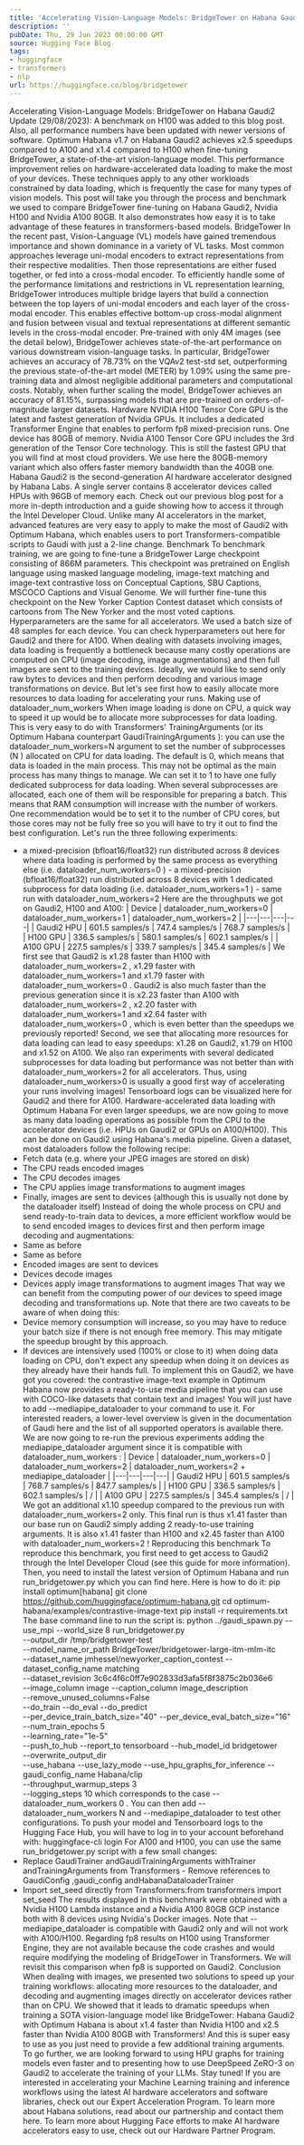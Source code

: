 ```yaml
---
title: 'Accelerating Vision-Language Models: BridgeTower on Habana Gaudi2'
description: ''
pubDate: Thu, 29 Jun 2023 00:00:00 GMT
source: Hugging Face Blog
tags:
- huggingface
- transformers
- nlp
url: https://huggingface.co/blog/bridgetower
---
```


Accelerating Vision-Language Models: BridgeTower on Habana Gaudi2
Update (29/08/2023): A benchmark on H100 was added to this blog post. Also, all performance numbers have been updated with newer versions of software.
Optimum Habana v1.7 on Habana Gaudi2 achieves x2.5 speedups compared to A100 and x1.4 compared to H100 when fine-tuning BridgeTower, a state-of-the-art vision-language model. This performance improvement relies on hardware-accelerated data loading to make the most of your devices.
These techniques apply to any other workloads constrained by data loading, which is frequently the case for many types of vision models. This post will take you through the process and benchmark we used to compare BridgeTower fine-tuning on Habana Gaudi2, Nvidia H100 and Nvidia A100 80GB. It also demonstrates how easy it is to take advantage of these features in transformers-based models.
BridgeTower
In the recent past, Vision-Language (VL) models have gained tremendous importance and shown dominance in a variety of VL tasks. Most common approaches leverage uni-modal encoders to extract representations from their respective modalities. Then those representations are either fused together, or fed into a cross-modal encoder. To efficiently handle some of the performance limitations and restrictions in VL representation learning, BridgeTower introduces multiple bridge layers that build a connection between the top layers of uni-modal encoders and each layer of the cross-modal encoder. This enables effective bottom-up cross-modal alignment and fusion between visual and textual representations at different semantic levels in the cross-modal encoder.
Pre-trained with only 4M images (see the detail below), BridgeTower achieves state-of-the-art performance on various downstream vision-language tasks. In particular, BridgeTower achieves an accuracy of 78.73% on the VQAv2 test-std set, outperforming the previous state-of-the-art model (METER) by 1.09% using the same pre-training data and almost negligible additional parameters and computational costs. Notably, when further scaling the model, BridgeTower achieves an accuracy of 81.15%, surpassing models that are pre-trained on orders-of-magnitude larger datasets.
Hardware
NVIDIA H100 Tensor Core GPU is the latest and fastest generation of Nvidia GPUs. It includes a dedicated Transformer Engine that enables to perform fp8 mixed-precision runs. One device has 80GB of memory.
Nvidia A100 Tensor Core GPU includes the 3rd generation of the Tensor Core technology. This is still the fastest GPU that you will find at most cloud providers. We use here the 80GB-memory variant which also offers faster memory bandwidth than the 40GB one.
Habana Gaudi2 is the second-generation AI hardware accelerator designed by Habana Labs. A single server contains 8 accelerator devices called HPUs with 96GB of memory each. Check out our previous blog post for a more in-depth introduction and a guide showing how to access it through the Intel Developer Cloud. Unlike many AI accelerators in the market, advanced features are very easy to apply to make the most of Gaudi2 with Optimum Habana, which enables users to port Transformers-compatible scripts to Gaudi with just a 2-line change.
Benchmark
To benchmark training, we are going to fine-tune a BridgeTower Large checkpoint consisting of 866M parameters. This checkpoint was pretrained on English language using masked language modeling, image-text matching and image-text contrastive loss on Conceptual Captions, SBU Captions, MSCOCO Captions and Visual Genome.
We will further fine-tune this checkpoint on the New Yorker Caption Contest dataset which consists of cartoons from The New Yorker and the most voted captions.
Hyperparameters are the same for all accelerators. We used a batch size of 48 samples for each device. You can check hyperparameters out here for Gaudi2 and there for A100.
When dealing with datasets involving images, data loading is frequently a bottleneck because many costly operations are computed on CPU (image decoding, image augmentations) and then full images are sent to the training devices. Ideally, we would like to send only raw bytes to devices and then perform decoding and various image transformations on device. But let's see first how to easily allocate more resources to data loading for accelerating your runs.
Making use of dataloader_num_workers
When image loading is done on CPU, a quick way to speed it up would be to allocate more subprocesses for data loading. This is very easy to do with Transformers' TrainingArguments
(or its Optimum Habana counterpart GaudiTrainingArguments
): you can use the dataloader_num_workers=N
argument to set the number of subprocesses (N
) allocated on CPU for data loading.
The default is 0, which means that data is loaded in the main process. This may not be optimal as the main process has many things to manage. We can set it to 1 to have one fully dedicated subprocess for data loading. When several subprocesses are allocated, each one of them will be responsible for preparing a batch. This means that RAM consumption will increase with the number of workers. One recommendation would be to set it to the number of CPU cores, but those cores may not be fully free so you will have to try it out to find the best configuration.
Let's run the three following experiments:
- a mixed-precision (bfloat16/float32) run distributed across 8 devices where data loading is performed by the same process as everything else (i.e.
dataloader_num_workers=0
) - a mixed-precision (bfloat16/float32) run distributed across 8 devices with 1 dedicated subprocess for data loading (i.e.
dataloader_num_workers=1
) - same run with
dataloader_num_workers=2
Here are the throughputs we got on Gaudi2, H100 and A100:
| Device | dataloader_num_workers=0 |
dataloader_num_workers=1 |
dataloader_num_workers=2 |
|---|---|---|---|
| Gaudi2 HPU | 601.5 samples/s | 747.4 samples/s | 768.7 samples/s |
| H100 GPU | 336.5 samples/s | 580.1 samples/s | 602.1 samples/s |
| A100 GPU | 227.5 samples/s | 339.7 samples/s | 345.4 samples/s |
We first see that Gaudi2 is x1.28 faster than H100 with dataloader_num_workers=2
, x1.29 faster with dataloader_num_workers=1
and x1.79 faster with dataloader_num_workers=0
. Gaudi2 is also much faster than the previous generation since it is x2.23 faster than A100 with dataloader_num_workers=2
, x2.20 faster with dataloader_num_workers=1
and x2.64 faster with dataloader_num_workers=0
, which is even better than the speedups we previously reported!
Second, we see that allocating more resources for data loading can lead to easy speedups: x1.28 on Gaudi2, x1.79 on H100 and x1.52 on A100.
We also ran experiments with several dedicated subprocesses for data loading but performance was not better than with dataloader_num_workers=2
for all accelerators.
Thus, using dataloader_num_workers>0
is usually a good first way of accelerating your runs involving images!
Tensorboard logs can be visualized here for Gaudi2 and there for A100.
Hardware-accelerated data loading with Optimum Habana
For even larger speedups, we are now going to move as many data loading operations as possible from the CPU to the accelerator devices (i.e. HPUs on Gaudi2 or GPUs on A100/H100). This can be done on Gaudi2 using Habana's media pipeline.
Given a dataset, most dataloaders follow the following recipe:
- Fetch data (e.g. where your JPEG images are stored on disk)
- The CPU reads encoded images
- The CPU decodes images
- The CPU applies image transformations to augment images
- Finally, images are sent to devices (although this is usually not done by the dataloader itself)
Instead of doing the whole process on CPU and send ready-to-train data to devices, a more efficient workflow would be to send encoded images to devices first and then perform image decoding and augmentations:
- Same as before
- Same as before
- Encoded images are sent to devices
- Devices decode images
- Devices apply image transformations to augment images
That way we can benefit from the computing power of our devices to speed image decoding and transformations up. Note that there are two caveats to be aware of when doing this:
- Device memory consumption will increase, so you may have to reduce your batch size if there is not enough free memory. This may mitigate the speedup brought by this approach.
- If devices are intensively used (100% or close to it) when doing data loading on CPU, don't expect any speedup when doing it on devices as they already have their hands full.
To implement this on Gaudi2, we have got you covered: the contrastive image-text example in Optimum Habana now provides a ready-to-use media pipeline that you can use with COCO-like datasets that contain text and images! You will just have to add --mediapipe_dataloader
to your command to use it.
For interested readers, a lower-level overview is given in the documentation of Gaudi here and the list of all supported operators is available there.
We are now going to re-run the previous experiments adding the mediapipe_dataloader
argument since it is compatible with dataloader_num_workers
:
| Device | dataloader_num_workers=0 |
dataloader_num_workers=2 |
dataloader_num_workers=2 + mediapipe_dataloader |
|---|---|---|---|
| Gaudi2 HPU | 601.5 samples/s | 768.7 samples/s | 847.7 samples/s |
| H100 GPU | 336.5 samples/s | 602.1 samples/s | / |
| A100 GPU | 227.5 samples/s | 345.4 samples/s | / |
We got an additional x1.10 speedup compared to the previous run with dataloader_num_workers=2
only.
This final run is thus x1.41 faster than our base run on Gaudi2 simply adding 2 ready-to-use training arguments. It is also x1.41 faster than H100 and x2.45 faster than A100 with dataloader_num_workers=2
!
Reproducing this benchmark
To reproduce this benchmark, you first need to get access to Gaudi2 through the Intel Developer Cloud (see this guide for more information).
Then, you need to install the latest version of Optimum Habana and run run_bridgetower.py
which you can find here. Here is how to do it:
pip install optimum[habana]
git clone https://github.com/huggingface/optimum-habana.git
cd optimum-habana/examples/contrastive-image-text
pip install -r requirements.txt
The base command line to run the script is:
python ../gaudi_spawn.py --use_mpi --world_size 8 run_bridgetower.py \
--output_dir /tmp/bridgetower-test \
--model_name_or_path BridgeTower/bridgetower-large-itm-mlm-itc \
--dataset_name jmhessel/newyorker_caption_contest --dataset_config_name matching \
--dataset_revision 3c6c4f6c0ff7e902833d3afa5f8f3875c2b036e6 \
--image_column image --caption_column image_description \
--remove_unused_columns=False \
--do_train --do_eval --do_predict \
--per_device_train_batch_size="40" --per_device_eval_batch_size="16" \
--num_train_epochs 5 \
--learning_rate="1e-5" \
--push_to_hub --report_to tensorboard --hub_model_id bridgetower\
--overwrite_output_dir \
--use_habana --use_lazy_mode --use_hpu_graphs_for_inference --gaudi_config_name Habana/clip \
--throughput_warmup_steps 3 \
--logging_steps 10
which corresponds to the case --dataloader_num_workers 0
. You can then add --dataloader_num_workers N
and --mediapipe_dataloader
to test other configurations.
To push your model and Tensorboard logs to the Hugging Face Hub, you will have to log in to your account beforehand with:
huggingface-cli login
For A100 and H100, you can use the same run_bridgetower.py
script with a few small changes:
- Replace
GaudiTrainer
andGaudiTrainingArguments
withTrainer
andTrainingArguments
from Transformers - Remove references to
GaudiConfig
,gaudi_config
andHabanaDataloaderTrainer
- Import
set_seed
directly from Transformers:from transformers import set_seed
The results displayed in this benchmark were obtained with a Nvidia H100 Lambda instance and a Nvidia A100 80GB GCP instance both with 8 devices using Nvidia's Docker images.
Note that --mediapipe_dataloader
is compatible with Gaudi2 only and will not work with A100/H100.
Regarding fp8 results on H100 using Transformer Engine, they are not available because the code crashes and would require modifying the modeling of BridgeTower in Transformers. We will revisit this comparison when fp8 is supported on Gaudi2.
Conclusion
When dealing with images, we presented two solutions to speed up your training workflows: allocating more resources to the dataloader, and decoding and augmenting images directly on accelerator devices rather than on CPU. We showed that it leads to dramatic speedups when training a SOTA vision-language model like BridgeTower: Habana Gaudi2 with Optimum Habana is about x1.4 faster than Nvidia H100 and x2.5 faster than Nvidia A100 80GB with Transformers! And this is super easy to use as you just need to provide a few additional training arguments.
To go further, we are looking forward to using HPU graphs for training models even faster and to presenting how to use DeepSpeed ZeRO-3 on Gaudi2 to accelerate the training of your LLMs. Stay tuned!
If you are interested in accelerating your Machine Learning training and inference workflows using the latest AI hardware accelerators and software libraries, check out our Expert Acceleration Program. To learn more about Habana solutions, read about our partnership and contact them here. To learn more about Hugging Face efforts to make AI hardware accelerators easy to use, check out our Hardware Partner Program.